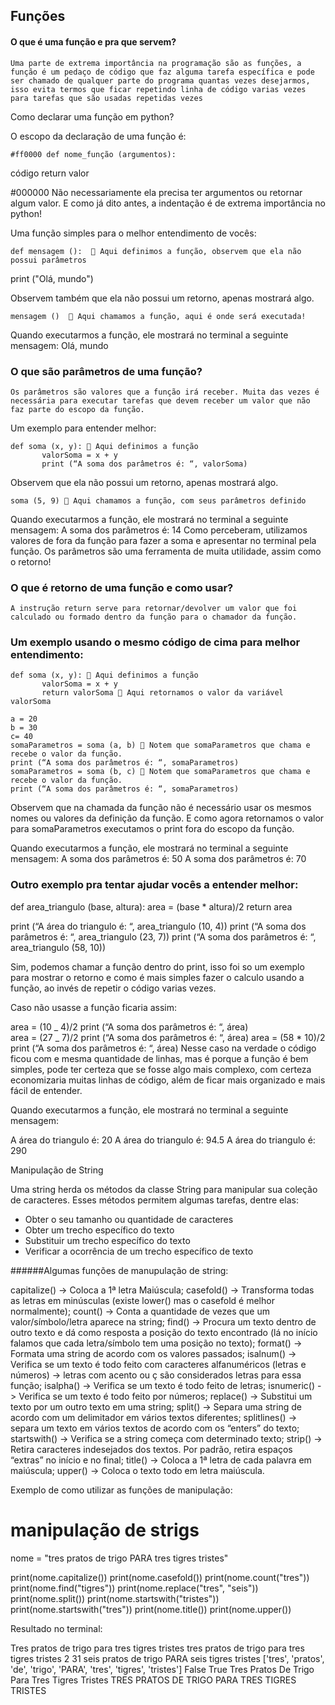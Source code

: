 ## Funções

#### O que é uma função e pra que servem?

    Uma parte de extrema importância na programação são as funções, a função é um pedaço de código que faz alguma tarefa específica e pode ser chamado de qualquer parte do programa quantas vezes desejarmos, isso evita termos que ficar repetindo linha de código varias vezes para tarefas que são usadas repetidas vezes

Como declarar uma função em python?

O escopo da declaração de uma função é:

    #ff0000 def nome_função (argumentos):

código
return valor

#000000 Não necessariamente ela precisa ter argumentos ou retornar algum valor. E como já dito antes, a indentação é de extrema importância no python!

Uma função simples para o melhor entendimento de vocês:

    def mensagem ():   Aqui definimos a função, observem que ela não possui parâmetros

print ("Olá, mundo")

Observem também que ela não possui um retorno, apenas mostrará algo.

    mensagem ()   Aqui chamamos a função, aqui é onde será executada!

Quando executarmos a função, ele mostrará no terminal a seguinte mensagem:
Olá, mundo

### O que são parâmetros de uma função?

    Os parâmetros são valores que a função irá receber. Muita das vezes é necessária para executar tarefas que devem receber um valor que não faz parte do escopo da função.

Um exemplo para entender melhor:

    def soma (x, y):  Aqui definimos a função
           valorSoma = x + y
           print (“A soma dos parâmetros é: “, valorSoma)

Observem que ela não possui um retorno, apenas mostrará algo.

    soma (5, 9)  Aqui chamamos a função, com seus parâmetros definido

Quando executarmos a função, ele mostrará no terminal a seguinte mensagem:
A soma dos parâmetros é: 14
Como perceberam, utilizamos valores de fora da função para fazer a soma e apresentar no terminal pela função. Os parâmetros são uma ferramenta de muita utilidade, assim como o retorno!

### O que é retorno de uma função e como usar?

    A instrução return serve para retornar/devolver um valor que foi calculado ou formado dentro da função para o chamador da função.

### Um exemplo usando o mesmo código de cima para melhor entendimento:

    def soma (x, y):  Aqui definimos a função
           valorSoma = x + y
           return valorSoma  Aqui retornamos o valor da variável valorSoma

    a = 20
    b = 30
    c= 40
    somaParametros = soma (a, b)  Notem que somaParametros que chama e recebe o valor da função.
    print (“A soma dos parâmetros é: “, somaParametros)
    somaParametros = soma (b, c)  Notem que somaParametros que chama e recebe o valor da função.
    print (“A soma dos parâmetros é: “, somaParametros)

Observem que na chamada da função não é necessário usar os mesmos nomes ou valores da definição da função.
E como agora retornamos o valor para somaParametros executamos o print fora do escopo da função.

Quando executarmos a função, ele mostrará no terminal a seguinte mensagem:
A soma dos parâmetros é: 50
A soma dos parâmetros é: 70

### Outro exemplo pra tentar ajudar vocês a entender melhor:

def area_triangulo (base, altura):
area = (base \* altura)/2
return area

print (“A área do triangulo é: “, area_triangulo (10, 4))
print (“A soma dos parâmetros é: “, area_triangulo (23, 7))
print (“A soma dos parâmetros é: “, area_triangulo (58, 10))

Sim, podemos chamar a função dentro do print, isso foi so um exemplo para mostrar o retorno e como é mais simples fazer o calculo usando a função, ao invés de repetir o código varias vezes.

Caso não usasse a função ficaria assim:

area = (10 _ 4)/2
print (“A soma dos parâmetros é: “, área)  
area = (27 _ 7)/2
print (“A soma dos parâmetros é: “, área)
area = (58 \* 10)/2
print (“A soma dos parâmetros é: “, área)
Nesse caso na verdade o código ficou com e mesma quantidade de linhas, mas é porque a função é bem simples, pode ter certeza que se fosse algo mais complexo, com certeza economizaria muitas linhas de código, além de ficar mais organizado e mais fácil de entender.

Quando executarmos a função, ele mostrará no terminal a seguinte mensagem:

A área do triangulo é: 20
A área do triangulo é: 94.5
A área do triangulo é: 290

Manipulação de String

Uma string herda os métodos da classe String para manipular sua coleção de caracteres. Esses métodos permitem algumas tarefas, dentre elas:

- Obter o seu tamanho ou quantidade de caracteres
- Obter um trecho específico do texto
- Substituir um trecho específico do texto
- Verificar a ocorrência de um trecho específico de texto

######Algumas funções de manupulação de string:

capitalize() -> Coloca a 1ª letra Maiúscula;
casefold() -> Transforma todas as letras em minúsculas (existe lower() mas o casefold é melhor normalmente);
count() -> Conta a quantidade de vezes que um valor/símbolo/letra aparece na string;
find() -> Procura um texto dentro de outro texto e dá como resposta a posição do texto encontrado (lá no início falamos que cada letra/símbolo tem uma posição no texto);
format() -> Formata uma string de acordo com os valores passados;
isalnum() -> Verifica se um texto é todo feito com caracteres alfanuméricos (letras e números) -> letras com acento ou ç são considerados letras para essa função;
isalpha() -> Verifica se um texto é todo feito de letras;
isnumeric() -> Verifica se um texto é todo feito por números;
replace() -> Substitui um texto por um outro texto em uma string;
split() -> Separa uma string de acordo com um delimitador em vários textos diferentes;
splitlines() -> separa um texto em vários textos de acordo com os “enters” do texto;
startswith() -> Verifica se a string começa com determinado texto;
strip() -> Retira caracteres indesejados dos textos. Por padrão, retira espaços “extras” no início e no final;
title() -> Coloca a 1ª letra de cada palavra em maiúscula;
upper() -> Coloca o texto todo em letra maiúscula.

Exemplo de como utilizar as funções de manipulação:

# manipulação de strigs

nome = "tres pratos de trigo PARA tres tigres tristes"

print(nome.capitalize())
print(nome.casefold())
print(nome.count("tres"))
print(nome.find("tigres"))
print(nome.replace("tres", "seis"))
print(nome.split())
print(nome.startswith("tristes"))
print(nome.startswith("tres"))
print(nome.title())
print(nome.upper())

Resultado no terminal:

Tres pratos de trigo para tres tigres tristes
tres pratos de trigo para tres tigres tristes
2
31
seis pratos de trigo PARA seis tigres tristes
['tres', 'pratos', 'de', 'trigo', 'PARA', 'tres', 'tigres', 'tristes']
False
True
Tres Pratos De Trigo Para Tres Tigres Tristes
TRES PRATOS DE TRIGO PARA TRES TIGRES TRISTES
